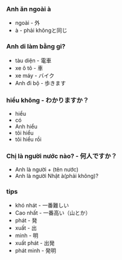### Anh ăn ngoài à
- ngoài - 外
- à - phải khôngと同じ
### Anh di làm bằng gi?
- tàu diện - 電車
- xe ô tô - 車
- xe máy - バイク
- Anh đi bộ - 歩きます
### hiểu không - わかりますか？
- hiểu
- có
- Anh hiểu
- tôi hiểu
- tôi hiểu rồi
### Chị là người nước nào? - 何人ですか？
- Anh là người + (tên nước)
- Anh là người Nhật à(phải không)?
### tips
- khó nhát - 一番難しい
- Cao nhất - 一番高い（山とか）
- phát - 発
- xuất - 出
- minh - 明
- xuất phát - 出発
- phát minh - 発明